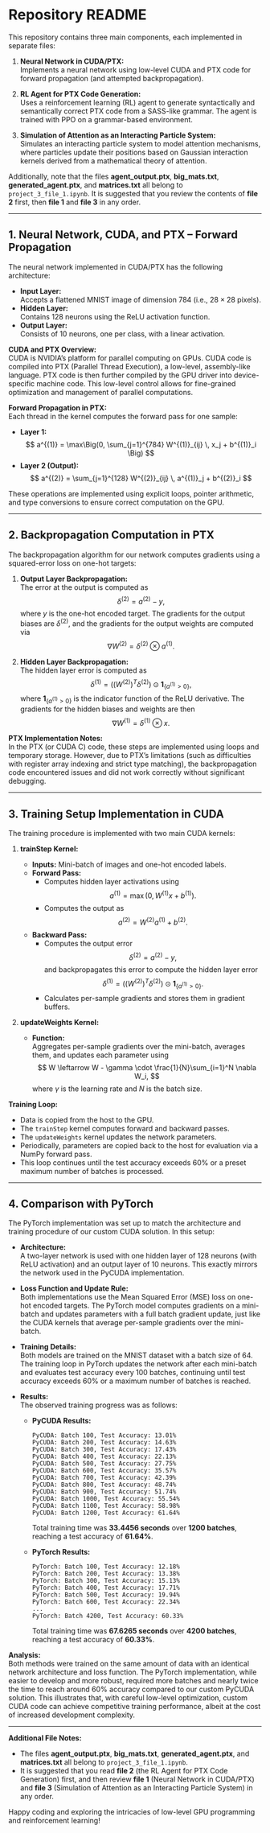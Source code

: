 # Repository README

This repository contains three main components, each implemented in separate files:

1. **Neural Network in CUDA/PTX:**  
   Implements a neural network using low-level CUDA and PTX code for forward propagation (and attempted backpropagation).

2. **RL Agent for PTX Code Generation:**  
   Uses a reinforcement learning (RL) agent to generate syntactically and semantically correct PTX code from a SASS-like grammar. The agent is trained with PPO on a grammar-based environment.

3. **Simulation of Attention as an Interacting Particle System:**  
   Simulates an interacting particle system to model attention mechanisms, where particles update their positions based on Gaussian interaction kernels derived from a mathematical theory of attention.

Additionally, note that the files **agent_output.ptx**, **big_mats.txt**, **generated_agent.ptx**, and **matrices.txt** all belong to `project_3_file_1.ipynb`. It is suggested that you review the contents of **file 2** first, then **file 1** and **file 3** in any order.

---

## 1. Neural Network, CUDA, and PTX – Forward Propagation

The neural network implemented in CUDA/PTX has the following architecture:
- **Input Layer:**  
  Accepts a flattened MNIST image of dimension $784$ (i.e., $28 \times 28$ pixels).
- **Hidden Layer:**  
  Contains $128$ neurons using the ReLU activation function.
- **Output Layer:**  
  Consists of $10$ neurons, one per class, with a linear activation.

**CUDA and PTX Overview:**  
CUDA is NVIDIA’s platform for parallel computing on GPUs. CUDA code is compiled into PTX (Parallel Thread Execution), a low-level, assembly-like language. PTX code is then further compiled by the GPU driver into device-specific machine code. This low-level control allows for fine-grained optimization and management of parallel computations.

**Forward Propagation in PTX:**  
Each thread in the kernel computes the forward pass for one sample:
- **Layer 1:**  
  $$ a^{(1)} = \max\Big(0, \sum_{j=1}^{784} W^{(1)}_{ij} \, x_j + b^{(1)}_i \Big) $$
- **Layer 2 (Output):**  
  $$ a^{(2)} = \sum_{j=1}^{128} W^{(2)}_{ij} \, a^{(1)}_j + b^{(2)}_i $$
  
These operations are implemented using explicit loops, pointer arithmetic, and type conversions to ensure correct computation on the GPU.

---

## 2. Backpropagation Computation in PTX

The backpropagation algorithm for our network computes gradients using a squared-error loss on one-hot targets:
1. **Output Layer Backpropagation:**  
   The error at the output is computed as
   $$ \delta^{(2)} = a^{(2)} - y, $$
   where $y$ is the one-hot encoded target. The gradients for the output biases are $\delta^{(2)}$, and the gradients for the output weights are computed via
   $$ \nabla W^{(2)} = \delta^{(2)} \otimes a^{(1)}. $$

2. **Hidden Layer Backpropagation:**  
   The hidden layer error is computed as
   $$ \delta^{(1)} = \Big((W^{(2)})^T \delta^{(2)}\Big) \odot \mathbf{1}_{\{a^{(1)} > 0\}}, $$
   where $\mathbf{1}_{\{a^{(1)} > 0\}}$ is the indicator function of the ReLU derivative. The gradients for the hidden biases and weights are then
   $$ \nabla W^{(1)} = \delta^{(1)} \otimes x. $$

**PTX Implementation Notes:**  
In the PTX (or CUDA C) code, these steps are implemented using loops and temporary storage. However, due to PTX’s limitations (such as difficulties with register array indexing and strict type matching), the backpropagation code encountered issues and did not work correctly without significant debugging.

---

## 3. Training Setup Implementation in CUDA

The training procedure is implemented with two main CUDA kernels:

1. **trainStep Kernel:**  
   - **Inputs:** Mini-batch of images and one-hot encoded labels.
   - **Forward Pass:**  
     - Computes hidden layer activations using  
       $$ a^{(1)} = \max\Big(0, W^{(1)} x + b^{(1)}\Big). $$
     - Computes the output as  
       $$ a^{(2)} = W^{(2)} a^{(1)} + b^{(2)}. $$
   - **Backward Pass:**  
     - Computes the output error  
       $$ \delta^{(2)} = a^{(2)} - y, $$
       and backpropagates this error to compute the hidden layer error  
       $$ \delta^{(1)} = \Big((W^{(2)})^T \delta^{(2)}\Big) \odot \mathbf{1}_{\{a^{(1)}>0\}}. $$
     - Calculates per-sample gradients and stores them in gradient buffers.
     
2. **updateWeights Kernel:**  
   - **Function:**  
     Aggregates per-sample gradients over the mini-batch, averages them, and updates each parameter using  
     $$ W \leftarrow W - \gamma \cdot \frac{1}{N}\sum_{i=1}^N \nabla W_i, $$
     where $\gamma$ is the learning rate and $N$ is the batch size.

**Training Loop:**  
- Data is copied from the host to the GPU.
- The `trainStep` kernel computes forward and backward passes.
- The `updateWeights` kernel updates the network parameters.
- Periodically, parameters are copied back to the host for evaluation via a NumPy forward pass.
- This loop continues until the test accuracy exceeds 60% or a preset maximum number of batches is processed.

---

## 4. Comparison with PyTorch

The PyTorch implementation was set up to match the architecture and training procedure of our custom CUDA solution. In this setup:

- **Architecture:**  
  A two-layer network is used with one hidden layer of $128$ neurons (with ReLU activation) and an output layer of $10$ neurons. This exactly mirrors the network used in the PyCUDA implementation.

- **Loss Function and Update Rule:**  
  Both implementations use the Mean Squared Error (MSE) loss on one-hot encoded targets. The PyTorch model computes gradients on a mini-batch and updates parameters with a full batch gradient update, just like the CUDA kernels that average per-sample gradients over the mini-batch.

- **Training Details:**  
  Both models are trained on the MNIST dataset with a batch size of $64$. The training loop in PyTorch updates the network after each mini-batch and evaluates test accuracy every 100 batches, continuing until test accuracy exceeds 60% or a maximum number of batches is reached.

- **Results:**  
  The observed training progress was as follows:
  - **PyCUDA Results:**
    ```
    PyCUDA: Batch 100, Test Accuracy: 13.01%
    PyCUDA: Batch 200, Test Accuracy: 14.63%
    PyCUDA: Batch 300, Test Accuracy: 17.43%
    PyCUDA: Batch 400, Test Accuracy: 22.13%
    PyCUDA: Batch 500, Test Accuracy: 27.75%
    PyCUDA: Batch 600, Test Accuracy: 35.57%
    PyCUDA: Batch 700, Test Accuracy: 42.39%
    PyCUDA: Batch 800, Test Accuracy: 48.74%
    PyCUDA: Batch 900, Test Accuracy: 51.74%
    PyCUDA: Batch 1000, Test Accuracy: 55.54%
    PyCUDA: Batch 1100, Test Accuracy: 58.98%
    PyCUDA: Batch 1200, Test Accuracy: 61.64%
    ```
    Total training time was **33.4456 seconds** over **1200 batches**, reaching a test accuracy of **61.64%**.
    
  - **PyTorch Results:**
    ```
    PyTorch: Batch 100, Test Accuracy: 12.18%
    PyTorch: Batch 200, Test Accuracy: 13.38%
    PyTorch: Batch 300, Test Accuracy: 15.13%
    PyTorch: Batch 400, Test Accuracy: 17.71%
    PyTorch: Batch 500, Test Accuracy: 19.94%
    PyTorch: Batch 600, Test Accuracy: 22.34%
    ...
    PyTorch: Batch 4200, Test Accuracy: 60.33%
    ```
    Total training time was **67.6265 seconds** over **4200 batches**, reaching a test accuracy of **60.33%**.

**Analysis:**  
Both methods were trained on the same amount of data with an identical network architecture and loss function. The PyTorch implementation, while easier to develop and more robust, required more batches and nearly twice the time to reach around 60% accuracy compared to our custom PyCUDA solution. This illustrates that, with careful low-level optimization, custom CUDA code can achieve competitive training performance, albeit at the cost of increased development complexity.

---

**Additional File Notes:**

- The files **agent_output.ptx**, **big_mats.txt**, **generated_agent.ptx**, and **matrices.txt** all belong to `project_3_file_1.ipynb`.
- It is suggested that you read **file 2** (the RL Agent for PTX Code Generation) first, and then review **file 1** (Neural Network in CUDA/PTX) and **file 3** (Simulation of Attention as an Interacting Particle System) in any order.

Happy coding and exploring the intricacies of low-level GPU programming and reinforcement learning!

